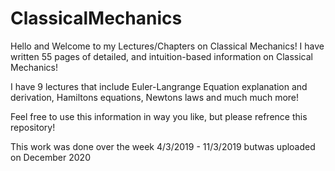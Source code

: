 # ClassicalMechanics
Hello and Welcome to my Lectures/Chapters on Classical Mechanics! I have written 55 pages of detailed, and intuition-based information on Classical Mechanics!

I have 9 lectures that include Euler-Langrange Equation explanation and derivation, Hamiltons equations, Newtons laws and much much more!

Feel free to use this information in way you like, but please refrence this repository!

This work was done over the week 4/3/2019 - 11/3/2019 butwas uploaded on December 2020

